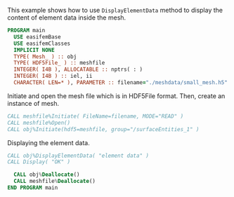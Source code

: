 This example shows how to use `DisplayElementData` method to display the content of element data inside the mesh.

```fortran
PROGRAM main
  USE easifemBase
  USE easifemClasses
  IMPLICIT NONE
  TYPE( Mesh_ ) :: obj
  TYPE( HDF5File_ ) :: meshfile
  INTEGER( I4B ), ALLOCATABLE :: nptrs( : )
  INTEGER( I4B ) :: iel, ii
  CHARACTER( LEN=* ), PARAMETER :: filename="./meshdata/small_mesh.h5"
```

Initiate and open the mesh file which is in HDF5File format.
Then, create an instance of mesh.

```fortran
CALL meshfile%Initiate( FileName=filename, MODE="READ" )
CALL meshfile%Open()
CALL obj%Initiate(hdf5=meshfile, group="/surfaceEntities_1" )
```

Displaying the element data.

```fortran
CALL obj%DisplayElementData( "element data" )
CALL Display( "OK" )
```

```fortran
  CALL obj%Deallocate()
  CALL meshfile%Deallocate()
END PROGRAM main
```
